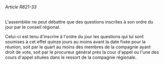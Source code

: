###### Article R821-33

L'assemblée ne peut débattre que des questions inscrites à son ordre du jour par le conseil régional.

Celui-ci est tenu d'inscrire à l'ordre du jour les questions qui lui sont soumises à cet effet quinze jours au moins avant la date fixée pour la réunion, soit par le quart au moins des membres de la compagnie ayant droit de vote, soit par le procureur général près la cour d'appel ou l'une des cours d'appel situées dans le ressort de la compagnie régionale.

